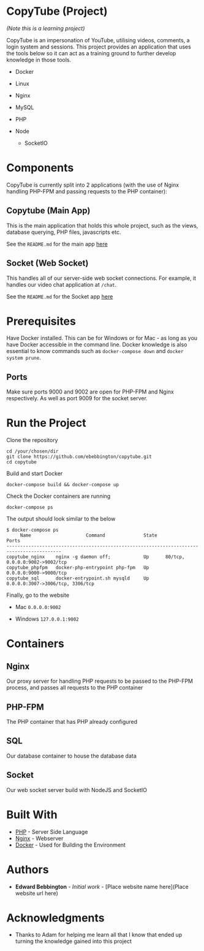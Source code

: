# CopyTube (Project)

*(Note this is a learning project)*

CopyTube is an impersonation of YouTube, utilising videos, comments, a login system and sessions. This project provides an application that uses the tools below so it can act as a training ground to further develop knowledge in those tools.

* Docker

* Linux

* Nginx

* MySQL

* PHP

* Node

    * SocketIO

# Components

CopyTube is currently split into 2 applications (with the use of Nginx handling PHP-FPM and passing requests to the PHP container):

## Copytube (Main App)

This is the main application that holds this whole project, such as the views, database querying, PHP files, javascripts etc.

See the `README.md` for the main app [here](https://github.com/ebebbington/copytube/blob/develop/src/copytube/README.md)

## Socket (Web Socket)

This handles all of our server-side web socket connections. For example, it handles our video chat application at `/chat`.

See the `README.md` for the Socket app [here](https://github.com/ebebbington/copytube/blob/develop/src/socket/README.md)

# Prerequisites

Have Docker installed. This can be for Windows or for Mac - as long as you have Docker accessible in the command line. Docker knowledge is also essential to know commands such as `docker-compose down` and `docker system prune`.

## Ports

Make sure ports 9000 and 9002 are open for PHP-FPM and Nginx respectively. As well as port 9009 for the socket server.

# Run the Project

Clone the repository

```
cd /your/chosen/dir
git clone https://github.com/ebebbington/copytube.git
cd copytube
```

Build and start Docker

```
docker-compose build && docker-compose up
```

Check the Docker containers are running

```
docker-compose ps
```

The output should look similar to the below

```
$ docker-compose ps
     Name                    Command              State                Ports
------------------------------------------------------------------------------------------
copytube_nginx    nginx -g daemon off;            Up      80/tcp, 0.0.0.0:9002->9002/tcp
copytube_phpfpm   docker-php-entrypoint php-fpm   Up      0.0.0.0:9000->9000/tcp
copytube_sql      docker-entrypoint.sh mysqld     Up      0.0.0.0:3007->3006/tcp, 3306/tcp
```

Finally, go to the website

* Mac
     `0.0.0.0:9002`
     
* Windows
     `127.0.0.1:9002`

# Containers

## Nginx

Our proxy server for handling PHP requests to be passed to the PHP-FPM process, and passes all requests to the PHP container

## PHP-FPM

The PHP container that has PHP already configured

## SQL

Our database container to house the database data

## Socket

Our web socket server build with NodeJS and SocketIO

# Built With

* [PHP](http://www.php.net) - Server Side Language
* [Nginx](https://nginx.com) - Webserver
* [Docker](https://docker.com) - Used for Building the Environment

# Authors

* **Edward Bebbington** - *Initial work* - [Place website name here](Place website url here)

# Acknowledgments

* Thanks to Adam for helping me learn all that I know that ended up turning the knowledge gained into this project

